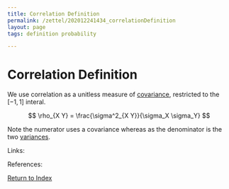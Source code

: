 ```yaml
---
title: Correlation Definition
permalink: /zettel/202012241434_correlationDefinition
layout: page
tags: definition probability

---
```

# Correlation Definition

We use correlation as a unitless measure of [covariance](202012221554_covarianceDefinition), restricted to the $[-1,1]$ interal.

$$
\rho_{X Y} = \frac{\sigma^2_{X Y}}{\sigma_X \sigma_Y}
$$

Note the numerator uses a covariance whereas as the denominator is the two [variances](202012241415_varianceDefinition).

Links: 

References: 

[Return to Index](index)